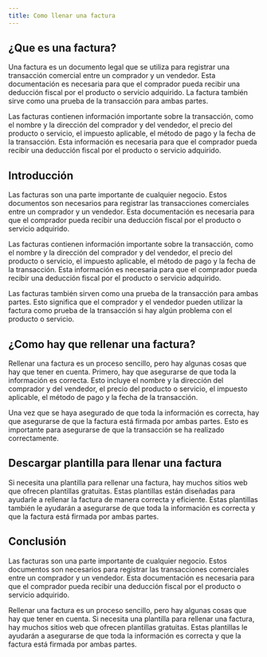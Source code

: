 ```yaml
---
title: Como llenar una factura
---
```



## ¿Que es una factura?

Una factura es un documento legal que se utiliza para registrar una transacción comercial entre un comprador y un vendedor. Esta documentación es necesaria para que el comprador pueda recibir una deducción fiscal por el producto o servicio adquirido. La factura también sirve como una prueba de la transacción para ambas partes.

Las facturas contienen información importante sobre la transacción, como el nombre y la dirección del comprador y del vendedor, el precio del producto o servicio, el impuesto aplicable, el método de pago y la fecha de la transacción. Esta información es necesaria para que el comprador pueda recibir una deducción fiscal por el producto o servicio adquirido.

## Introducción

Las facturas son una parte importante de cualquier negocio. Estos documentos son necesarios para registrar las transacciones comerciales entre un comprador y un vendedor. Esta documentación es necesaria para que el comprador pueda recibir una deducción fiscal por el producto o servicio adquirido.

Las facturas contienen información importante sobre la transacción, como el nombre y la dirección del comprador y del vendedor, el precio del producto o servicio, el impuesto aplicable, el método de pago y la fecha de la transacción. Esta información es necesaria para que el comprador pueda recibir una deducción fiscal por el producto o servicio adquirido.

Las facturas también sirven como una prueba de la transacción para ambas partes. Esto significa que el comprador y el vendedor pueden utilizar la factura como prueba de la transacción si hay algún problema con el producto o servicio.

## ¿Como hay que rellenar una factura?

Rellenar una factura es un proceso sencillo, pero hay algunas cosas que hay que tener en cuenta. Primero, hay que asegurarse de que toda la información es correcta. Esto incluye el nombre y la dirección del comprador y del vendedor, el precio del producto o servicio, el impuesto aplicable, el método de pago y la fecha de la transacción.

Una vez que se haya asegurado de que toda la información es correcta, hay que asegurarse de que la factura está firmada por ambas partes. Esto es importante para asegurarse de que la transacción se ha realizado correctamente.

## Descargar plantilla para llenar una factura

Si necesita una plantilla para rellenar una factura, hay muchos sitios web que ofrecen plantillas gratuitas. Estas plantillas están diseñadas para ayudarle a rellenar la factura de manera correcta y eficiente. Estas plantillas también le ayudarán a asegurarse de que toda la información es correcta y que la factura está firmada por ambas partes.

## Conclusión

Las facturas son una parte importante de cualquier negocio. Estos documentos son necesarios para registrar las transacciones comerciales entre un comprador y un vendedor. Esta documentación es necesaria para que el comprador pueda recibir una deducción fiscal por el producto o servicio adquirido.

Rellenar una factura es un proceso sencillo, pero hay algunas cosas que hay que tener en cuenta. Si necesita una plantilla para rellenar una factura, hay muchos sitios web que ofrecen plantillas gratuitas. Estas plantillas le ayudarán a asegurarse de que toda la información es correcta y que la factura está firmada por ambas partes.